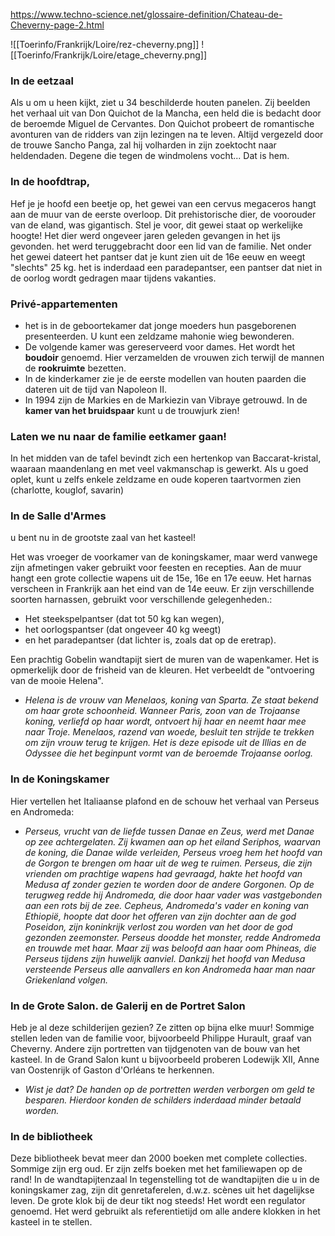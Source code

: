 https://www.techno-science.net/glossaire-definition/Chateau-de-Cheverny-page-2.html

![[Toerinfo/Frankrijk/Loire/rez-cheverny.png]]
![[Toerinfo/Frankrijk/Loire/etage_cheverny.png]]
### **In de eetzaal**

Als u om u heen kijkt, ziet u 34 beschilderde houten panelen. Zij beelden het verhaal uit van Don Quichot de la Mancha, een held die is bedacht door de beroemde Miguel de Cervantes. Don Quichot probeert de romantische avonturen van de ridders van zijn lezingen na te leven. Altijd vergezeld door de trouwe Sancho Panga, zal hij volharden in zijn zoektocht naar heldendaden. Degene die tegen de windmolens vocht... Dat is hem.

### **In de hoofdtrap**,

 Hef je je hoofd een beetje op, het gewei van een cervus megaceros hangt aan de muur van de eerste overloop. Dit prehistorische dier, de voorouder van de eland, was gigantisch. Stel je voor, dit gewei staat op werkelijke hoogte! Het dier werd ongeveer jaren geleden gevangen in het ijs gevonden. het werd teruggebracht door een lid van de familie. Net onder het gewei dateert het pantser dat je kunt zien uit de 16e eeuw en weegt "slechts" 25 kg. het is inderdaad een paradepantser, een pantser dat niet in de oorlog wordt gedragen maar tijdens vakanties. 

### **Privé-appartementen** 
- het is in de geboortekamer dat jonge moeders hun pasgeborenen presenteerden. U kunt een zeldzame mahonie wieg bewonderen. 
- De volgende kamer was gereserveerd voor dames. Het wordt het **boudoir** genoemd. Hier verzamelden de vrouwen zich terwijl de mannen de **rookruimte** bezetten. 
- In de kinderkamer zie je de eerste modellen van houten paarden die dateren uit de tijd van Napoleon II.
- In 1994 zijn de Markies en de Markiezin van Vibraye getrouwd. In de **kamer van het bruidspaar** kunt u de trouwjurk zien! 

### Laten we nu naar de **familie eetkamer** gaan! 

In het midden van de tafel bevindt zich een hertenkop van Baccarat-kristal, waaraan maandenlang en met veel vakmanschap is gewerkt. Als u goed oplet, kunt u zelfs enkele zeldzame en oude koperen taartvormen zien (charlotte, kouglof, savarin) 

### In de **Salle d'Armes**
u bent nu in de grootste zaal van het kasteel! 

Het was vroeger de voorkamer van de koningskamer, maar werd vanwege zijn afmetingen vaker gebruikt voor feesten en recepties. Aan de muur hangt een grote collectie wapens uit de 15e, 16e en 17e eeuw. Het harnas verscheen in Frankrijk aan het eind van de 14e eeuw. Er zijn verschillende soorten harnassen, gebruikt voor verschillende gelegenheden.:
- Het steekspelpantser (dat tot 50 kg kan wegen), 
- het oorlogspantser (dat ongeveer 40 kg weegt) 
- en het paradepantser (dat lichter is, zoals dat op de eretrap).

Een prachtig Gobelin wandtapijt siert de muren van de wapenkamer. Het is opmerkelijk door de frisheid van de kleuren. 
Het verbeeldt de "ontvoering van de mooie Helena". 
- *Helena is de vrouw van Menelaos, koning van Sparta. Ze staat bekend om haar grote schoonheid. Wanneer Paris, zoon van de Trojaanse koning, verliefd op haar wordt, ontvoert hij haar en neemt haar mee naar Troje. Menelaos, razend van woede, besluit ten strijde te trekken om zijn vrouw terug te krijgen. Het is deze episode uit de Illias en de Odyssee die het beginpunt vormt van de beroemde Trojaanse oorlog.*

### In de **Koningskamer** 
Hier vertellen het Italiaanse plafond en de schouw het verhaal van Perseus en Andromeda: 
- *Perseus, vrucht van de liefde tussen Danae en Zeus, werd met Danae op zee achtergelaten. Zij kwamen aan op het eiland Seriphos, waarvan de koning, die Danae wilde verleiden, Perseus vroeg hem het hoofd van de Gorgon te brengen om haar uit de weg te ruimen. Perseus, die zijn vrienden om prachtige wapens had gevraagd, hakte het hoofd van Medusa af zonder gezien te worden door de andere Gorgonen. Op de terugweg redde hij Andromeda, die door haar vader was vastgebonden aan een rots bij de zee. Cepheus, Andromeda's vader en koning van Ethiopië, hoopte dat door het offeren van zijn dochter aan de god Poseidon, zijn koninkrijk verlost zou worden van het door de god gezonden zeemonster. Perseus doodde het monster, redde Andromeda en trouwde met haar. Maar zij was beloofd aan haar oom Phineas, die Perseus tijdens zijn huwelijk aanviel. Dankzij het hoofd van Medusa versteende Perseus alle aanvallers en kon Andromeda haar man naar Griekenland volgen.*

### In de **Grote Salon. de Galerij en de Portret Salon**

Heb je al deze schilderijen gezien? Ze zitten op bijna elke muur! Sommige stellen leden van de familie voor, bijvoorbeeld Philippe Hurault, graaf van Cheverny. Andere zijn portretten van tijdgenoten van de bouw van het kasteel. In de Grand Salon kunt u bijvoorbeeld proberen Lodewijk XII, Anne van Oostenrijk of Gaston d'Orléans te herkennen. 
- *Wist je dat? De handen op de portretten werden verborgen om geld te besparen. Hierdoor konden de schilders inderdaad minder betaald worden.* 

### In de **bibliotheek**
 
Deze bibliotheek bevat meer dan 2000 boeken met complete collecties. Sommige zijn erg oud. Er zijn zelfs boeken met het familiewapen op de rand! In de wandtapijtenzaal In tegenstelling tot de wandtapijten die u in de koningskamer zag, zijn dit genretaferelen, d.w.z. scènes uit het dagelijkse leven. De grote klok bij de deur tikt nog steeds! Het wordt een regulator genoemd. Het werd gebruikt als referentietijd om alle andere klokken in het kasteel in te stellen.